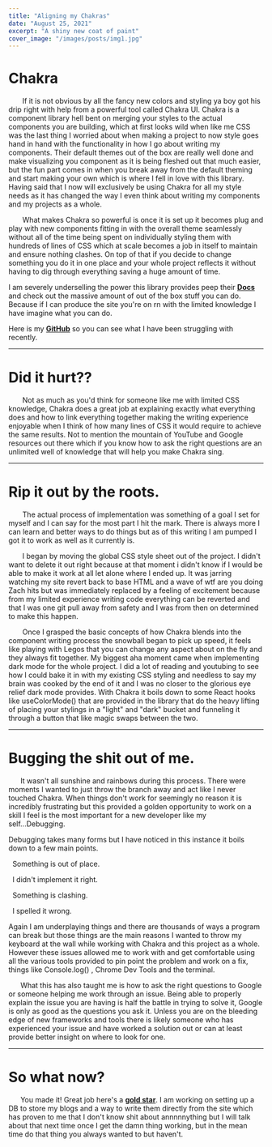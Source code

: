 ```yaml
---
title: "Aligning my Chakras"
date: "August 25, 2021"
excerpt: "A shiny new coat of paint"
cover_image: "/images/posts/img1.jpg"
---
```


# Chakra

&nbsp;&nbsp;&nbsp;&nbsp;&nbsp;&nbsp; If it is not obvious by all the fancy new colors and styling ya boy got his drip right with help from a powerful tool called Chakra UI. Chakra is a component library hell bent on merging your styles to the actual components you are building, which at first looks wild when like me CSS was the last thing I worried about when making a project to now style goes hand in hand with the functionality in how I go about writing my components. Their default themes out of the box are really well done and make visualizing you component as it is being fleshed out that much easier, but the fun part comes in when you break away from the default theming and start making your own which is where I fell in love with this library. Having said that I now will exclusively be using Chakra for all my style needs as it has changed the way I even think about writing my components and my projects as a whole.

&nbsp;&nbsp;&nbsp;&nbsp;&nbsp;&nbsp; What makes Chakra so powerful is once it is set up it becomes plug and play with new components fitting in with the overall theme seamlessly without all of the time being spent on individually styling them with hundreds of lines of CSS which at scale becomes a job in itself to maintain and ensure nothing clashes. On top of that if you decide to change something you do it in one place and your whole project reflects it without having to dig through everything saving a huge amount of time.

I am severely underselling the power this library provides peep their **[Docs](https://chakra-ui.com/docs/getting-started)** and check out the massive amount of out of the box stuff you can do. Because if I can produce the site you're on rn with the limited knowledge I have imagine what you can do.

Here is my **[GitHub](https://github.com/ZachCodedThat?tab=repositories)** so you can see what I have been struggling with recently.

---

# Did it hurt??

&nbsp;&nbsp;&nbsp;&nbsp;&nbsp;&nbsp; Not as much as you'd think for someone like me with limited CSS knowledge, Chakra does a great job at explaining exactly what everything does and how to link everything together making the writing experience enjoyable when I think of how many lines of CSS it would require to achieve the same results. Not to mention the mountain of YouTube and Google resources out there which if you know how to ask the right questions are an unlimited well of knowledge that will help you make Chakra sing.

---

# Rip it out by the roots.

&nbsp;&nbsp;&nbsp;&nbsp;&nbsp;&nbsp; The actual process of implementation was something of a goal I set for myself and I can say for the most part I hit the mark. There is always more I can learn and better ways to do things but as of this writing I am pumped I got it to work as well as it currently is.

&nbsp;&nbsp;&nbsp;&nbsp;&nbsp;&nbsp; I began by moving the global CSS style sheet out of the project. I didn't want to delete it out right because at that moment i didn't know if I would be able to make it work at all let alone where I ended up. It was jarring watching my site revert back to base HTML and a wave of wtf are you doing Zach hits but was immediately replaced by a feeling of excitement because from my limited experience writing code everything can be reverted and that I was one git pull away from safety and I was from then on determined to make this happen.

&nbsp;&nbsp;&nbsp;&nbsp;&nbsp;&nbsp; Once I grasped the basic concepts of how Chakra blends into the component writing process the snowball began to pick up speed, it feels like playing with Legos that you can change any aspect about on the fly and they always fit together. My biggest aha moment came when implementing dark mode for the whole project. I did a lot of reading and youtubing to see how I could bake it in with my existing CSS styling and needless to say my brain was cooked by the end of it and I was no closer to the glorious eye relief dark mode provides. With Chakra it boils down to some React hooks like useColorMode() that are provided in the library that do the heavy lifting of placing your stylings in a "light" and "dark" bucket and funneling it through a button that like magic swaps between the two.

---

# Bugging the shit out of me.

&nbsp;&nbsp;&nbsp;&nbsp;&nbsp;&nbsp;It wasn't all sunshine and rainbows during this process. There were moments I wanted to just throw the branch away and act like I never touched Chakra. When things don't work for seemingly no reason it is incredibly frustrating but this provided a golden opportunity to work on a skill I feel is the most important for a new developer like my self...Debugging.

Debugging takes many forms but I have noticed in this instance it boils down to a few main points.

&nbsp;&nbsp;Something is out of place.

&nbsp;&nbsp;I didn't implement it right.

&nbsp;&nbsp;Something is clashing.

&nbsp;&nbsp;I spelled it wrong.

Again I am underplaying things and there are thousands of ways a program can break but those things are the main reasons I wanted to throw my keyboard at the wall while working with Chakra and this project as a whole. However these issues allowed me to work with and get comfortable using all the various tools provided to pin point the problem and work on a fix, things like Console.log() , Chrome Dev Tools and the terminal.

&nbsp;&nbsp;&nbsp;&nbsp;&nbsp;&nbsp;What this has also taught me is how to ask the right questions to Google or someone helping me work through an issue. Being able to properly explain the issue you are having is half the battle in trying to solve it, Google is only as good as the questions you ask it. Unless you are on the bleeding edge of new frameworks and tools there is likely someone who has experienced your issue and have worked a solution out or can at least provide better insight on where to look for one.

---

# So what now?

&nbsp;&nbsp;&nbsp;&nbsp;&nbsp;&nbsp;You made it! Great job here's a **[gold star](https://image.shutterstock.com/image-vector/christmas-star-isolated-on-white-600w-1920705410.jpg)**. I am working on setting up a DB to store my blogs and a way to write them directly from the site which has proven to me that I don't know shit about annnnnything but I will talk about that next time once I get the damn thing working, but in the mean time do that thing you always wanted to but haven't.
